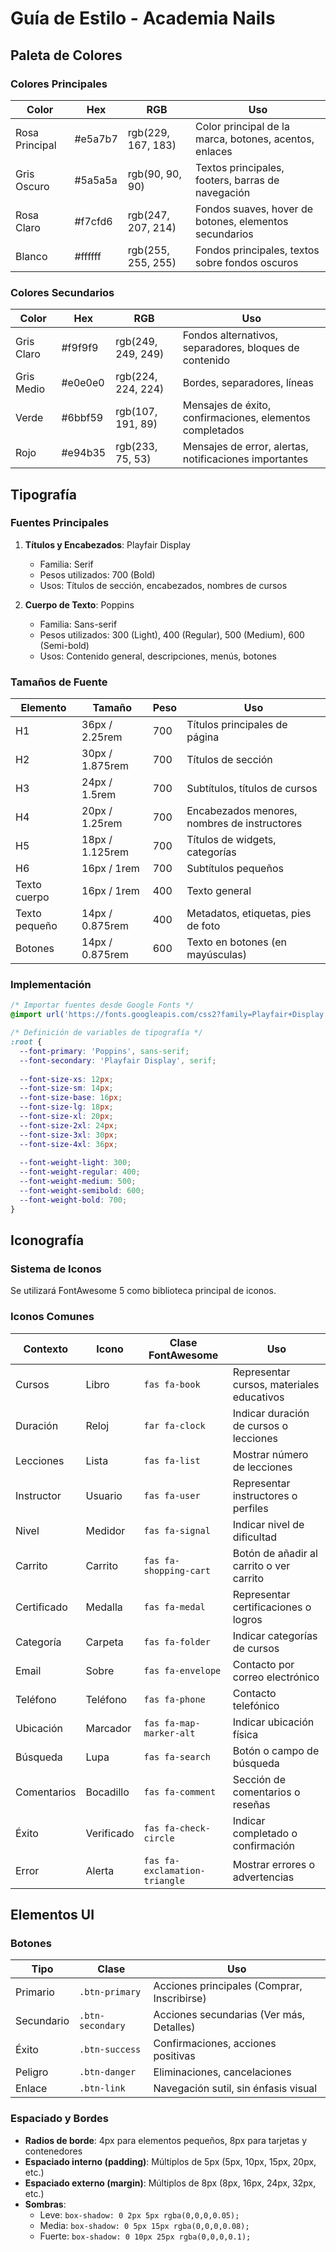 # Guía de Estilo - Academia Nails

## Paleta de Colores

### Colores Principales

| Color | Hex | RGB | Uso |
|-------|-----|-----|-----|
| Rosa Principal | #e5a7b7 | rgb(229, 167, 183) | Color principal de la marca, botones, acentos, enlaces |
| Gris Oscuro | #5a5a5a | rgb(90, 90, 90) | Textos principales, footers, barras de navegación |
| Rosa Claro | #f7cfd6 | rgb(247, 207, 214) | Fondos suaves, hover de botones, elementos secundarios |
| Blanco | #ffffff | rgb(255, 255, 255) | Fondos principales, textos sobre fondos oscuros |

### Colores Secundarios

| Color | Hex | RGB | Uso |
|-------|-----|-----|-----|
| Gris Claro | #f9f9f9 | rgb(249, 249, 249) | Fondos alternativos, separadores, bloques de contenido |
| Gris Medio | #e0e0e0 | rgb(224, 224, 224) | Bordes, separadores, líneas |
| Verde | #6bbf59 | rgb(107, 191, 89) | Mensajes de éxito, confirmaciones, elementos completados |
| Rojo | #e94b35 | rgb(233, 75, 53) | Mensajes de error, alertas, notificaciones importantes |

## Tipografía

### Fuentes Principales

1. **Títulos y Encabezados**: Playfair Display
   - Familia: Serif
   - Pesos utilizados: 700 (Bold)
   - Usos: Títulos de sección, encabezados, nombres de cursos

2. **Cuerpo de Texto**: Poppins
   - Familia: Sans-serif
   - Pesos utilizados: 300 (Light), 400 (Regular), 500 (Medium), 600 (Semi-bold)
   - Usos: Contenido general, descripciones, menús, botones

### Tamaños de Fuente

| Elemento | Tamaño | Peso | Uso |
|----------|--------|------|-----|
| H1 | 36px / 2.25rem | 700 | Títulos principales de página |
| H2 | 30px / 1.875rem | 700 | Títulos de sección |
| H3 | 24px / 1.5rem | 700 | Subtítulos, títulos de cursos |
| H4 | 20px / 1.25rem | 700 | Encabezados menores, nombres de instructores |
| H5 | 18px / 1.125rem | 700 | Títulos de widgets, categorías |
| H6 | 16px / 1rem | 700 | Subtítulos pequeños |
| Texto cuerpo | 16px / 1rem | 400 | Texto general |
| Texto pequeño | 14px / 0.875rem | 400 | Metadatos, etiquetas, pies de foto |
| Botones | 14px / 0.875rem | 600 | Texto en botones (en mayúsculas) |

### Implementación

```css
/* Importar fuentes desde Google Fonts */
@import url('https://fonts.googleapis.com/css2?family=Playfair+Display:wght@700&family=Poppins:wght@300;400;500;600&display=swap');

/* Definición de variables de tipografía */
:root {
  --font-primary: 'Poppins', sans-serif;
  --font-secondary: 'Playfair Display', serif;
  
  --font-size-xs: 12px;
  --font-size-sm: 14px;
  --font-size-base: 16px;
  --font-size-lg: 18px;
  --font-size-xl: 20px;
  --font-size-2xl: 24px;
  --font-size-3xl: 30px;
  --font-size-4xl: 36px;
  
  --font-weight-light: 300;
  --font-weight-regular: 400;
  --font-weight-medium: 500;
  --font-weight-semibold: 600;
  --font-weight-bold: 700;
}
```

## Iconografía

### Sistema de Iconos

Se utilizará FontAwesome 5 como biblioteca principal de iconos.

### Iconos Comunes

| Contexto | Icono | Clase FontAwesome | Uso |
|----------|-------|-------------------|-----|
| Cursos | Libro | `fas fa-book` | Representar cursos, materiales educativos |
| Duración | Reloj | `far fa-clock` | Indicar duración de cursos o lecciones |
| Lecciones | Lista | `fas fa-list` | Mostrar número de lecciones |
| Instructor | Usuario | `fas fa-user` | Representar instructores o perfiles |
| Nivel | Medidor | `fas fa-signal` | Indicar nivel de dificultad |
| Carrito | Carrito | `fas fa-shopping-cart` | Botón de añadir al carrito o ver carrito |
| Certificado | Medalla | `fas fa-medal` | Representar certificaciones o logros |
| Categoría | Carpeta | `fas fa-folder` | Indicar categorías de cursos |
| Email | Sobre | `fas fa-envelope` | Contacto por correo electrónico |
| Teléfono | Teléfono | `fas fa-phone` | Contacto telefónico |
| Ubicación | Marcador | `fas fa-map-marker-alt` | Indicar ubicación física |
| Búsqueda | Lupa | `fas fa-search` | Botón o campo de búsqueda |
| Comentarios | Bocadillo | `fas fa-comment` | Sección de comentarios o reseñas |
| Éxito | Verificado | `fas fa-check-circle` | Indicar completado o confirmación |
| Error | Alerta | `fas fa-exclamation-triangle` | Mostrar errores o advertencias |

## Elementos UI

### Botones

| Tipo | Clase | Uso |
|------|-------|-----|
| Primario | `.btn-primary` | Acciones principales (Comprar, Inscribirse) |
| Secundario | `.btn-secondary` | Acciones secundarias (Ver más, Detalles) |
| Éxito | `.btn-success` | Confirmaciones, acciones positivas |
| Peligro | `.btn-danger` | Eliminaciones, cancelaciones |
| Enlace | `.btn-link` | Navegación sutil, sin énfasis visual |

### Espaciado y Bordes

- **Radios de borde**: 4px para elementos pequeños, 8px para tarjetas y contenedores
- **Espaciado interno (padding)**: Múltiplos de 5px (5px, 10px, 15px, 20px, etc.)
- **Espaciado externo (margin)**: Múltiplos de 8px (8px, 16px, 24px, 32px, etc.)
- **Sombras**: 
  - Leve: `box-shadow: 0 2px 5px rgba(0,0,0,0.05);`
  - Media: `box-shadow: 0 5px 15px rgba(0,0,0,0.08);`
  - Fuerte: `box-shadow: 0 10px 25px rgba(0,0,0,0.1);` 